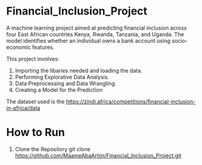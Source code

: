 # Financial_Inclusion_Project
A machine learning project aimed at predicting financial inclusion across four East African countries Kenya, Rwanda, Tanzania, and Uganda. The model identifies whether an individual owns a bank account using socio-economic features.

 This project involves:
1. Importing the libaries needed and loading the data.
 2. Performing Explorative Data Analysis.
 3. Data Preprocessing and Data Wrangling.
 4. Creating a Model for the Prediction

The dataset used is the https://zindi.africa/competitions/financial-inclusion-in-africa/data
# How to Run
1. Clone the Repository
git clone https://github.com/MaameAbaArhin/Financial_Inclusion_Project.git
